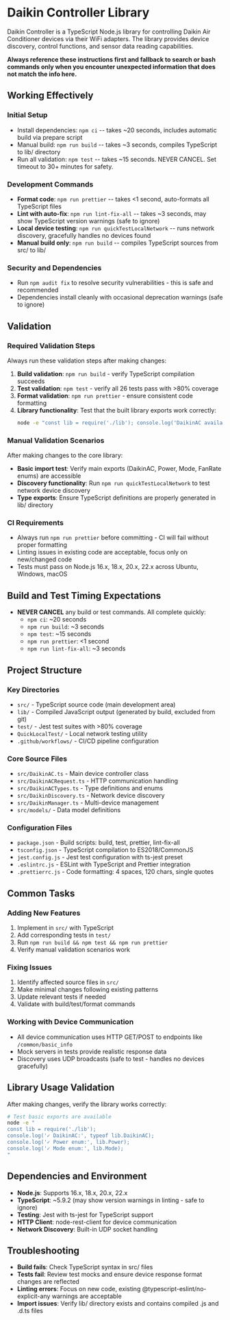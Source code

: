 # Daikin Controller Library

Daikin Controller is a TypeScript Node.js library for controlling Daikin Air Conditioner devices via their WiFi adapters. The library provides device discovery, control functions, and sensor data reading capabilities.

**Always reference these instructions first and fallback to search or bash commands only when you encounter unexpected information that does not match the info here.**

## Working Effectively

### Initial Setup
- Install dependencies: `npm ci` -- takes ~20 seconds, includes automatic build via prepare script
- Manual build: `npm run build` -- takes ~3 seconds, compiles TypeScript to lib/ directory
- Run all validation: `npm test` -- takes ~15 seconds. NEVER CANCEL. Set timeout to 30+ minutes for safety.

### Development Commands
- **Format code**: `npm run prettier` -- takes <1 second, auto-formats all TypeScript files
- **Lint with auto-fix**: `npm run lint-fix-all` -- takes ~3 seconds, may show TypeScript version warnings (safe to ignore)
- **Local device testing**: `npm run quickTestLocalNetwork` -- runs network discovery, gracefully handles no devices found
- **Manual build only**: `npm run build` -- compiles TypeScript sources from src/ to lib/

### Security and Dependencies
- Run `npm audit fix` to resolve security vulnerabilities - this is safe and recommended
- Dependencies install cleanly with occasional deprecation warnings (safe to ignore)

## Validation

### Required Validation Steps
Always run these validation steps after making changes:
1. **Build validation**: `npm run build` - verify TypeScript compilation succeeds
2. **Test validation**: `npm test` - verify all 26 tests pass with >80% coverage
3. **Format validation**: `npm run prettier` - ensure consistent code formatting
4. **Library functionality**: Test that the built library exports work correctly:
   ```bash
   node -e "const lib = require('./lib'); console.log('DaikinAC available:', typeof lib.DaikinAC);"
   ```

### Manual Validation Scenarios
After making changes to the core library:
- **Basic import test**: Verify main exports (DaikinAC, Power, Mode, FanRate enums) are accessible
- **Discovery functionality**: Run `npm run quickTestLocalNetwork` to test network device discovery
- **Type exports**: Ensure TypeScript definitions are properly generated in lib/ directory

### CI Requirements
- Always run `npm run prettier` before committing - CI will fail without proper formatting
- Linting issues in existing code are acceptable, focus only on new/changed code
- Tests must pass on Node.js 16.x, 18.x, 20.x, 22.x across Ubuntu, Windows, macOS

## Build and Test Timing Expectations
- **NEVER CANCEL** any build or test commands. All complete quickly:
  - `npm ci`: ~20 seconds
  - `npm run build`: ~3 seconds  
  - `npm test`: ~15 seconds
  - `npm run prettier`: <1 second
  - `npm run lint-fix-all`: ~3 seconds

## Project Structure

### Key Directories
- `src/` - TypeScript source code (main development area)
- `lib/` - Compiled JavaScript output (generated by build, excluded from git)
- `test/` - Jest test suites with >80% coverage
- `QuickLocalTest/` - Local network testing utility
- `.github/workflows/` - CI/CD pipeline configuration

### Core Source Files
- `src/DaikinAC.ts` - Main device controller class
- `src/DaikinACRequest.ts` - HTTP communication handling
- `src/DaikinACTypes.ts` - Type definitions and enums
- `src/DaikinDiscovery.ts` - Network device discovery
- `src/DaikinManager.ts` - Multi-device management
- `src/models/` - Data model definitions

### Configuration Files
- `package.json` - Build scripts: build, test, prettier, lint-fix-all
- `tsconfig.json` - TypeScript compilation to ES2018/CommonJS
- `jest.config.js` - Jest test configuration with ts-jest preset
- `.eslintrc.js` - ESLint with TypeScript and Prettier integration
- `.prettierrc.js` - Code formatting: 4 spaces, 120 chars, single quotes

## Common Tasks

### Adding New Features
1. Implement in `src/` with TypeScript
2. Add corresponding tests in `test/`
3. Run `npm run build && npm test && npm run prettier`
4. Verify manual validation scenarios work

### Fixing Issues
1. Identify affected source files in `src/`
2. Make minimal changes following existing patterns
3. Update relevant tests if needed
4. Validate with build/test/format commands

### Working with Device Communication
- All device communication uses HTTP GET/POST to endpoints like `/common/basic_info`
- Mock servers in tests provide realistic response data
- Discovery uses UDP broadcasts (safe to test - handles no devices gracefully)

## Library Usage Validation
After making changes, verify the library works correctly:

```bash
# Test basic exports are available
node -e "
const lib = require('./lib');
console.log('✓ DaikinAC:', typeof lib.DaikinAC);
console.log('✓ Power enum:', lib.Power);
console.log('✓ Mode enum:', lib.Mode);
"
```

## Dependencies and Environment
- **Node.js**: Supports 16.x, 18.x, 20.x, 22.x
- **TypeScript**: ~5.9.2 (may show version warnings in linting - safe to ignore)
- **Testing**: Jest with ts-jest for TypeScript support
- **HTTP Client**: node-rest-client for device communication
- **Network Discovery**: Built-in UDP socket handling

## Troubleshooting
- **Build fails**: Check TypeScript syntax in src/ files
- **Tests fail**: Review test mocks and ensure device response format changes are reflected
- **Linting errors**: Focus on new code, existing @typescript-eslint/no-explicit-any warnings are acceptable
- **Import issues**: Verify lib/ directory exists and contains compiled .js and .d.ts files